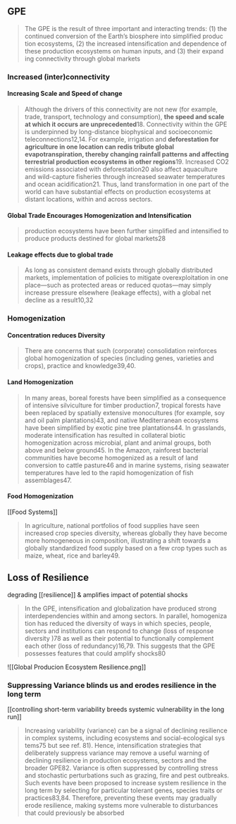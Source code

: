 ## GPE
> The GPE is the result of three important and interacting trends: (1) the
continued conversion of the Earth’s biosphere into simplified produc
tion ecosystems, (2) the increased intensification and dependence of
these production ecosystems on human inputs, and (3) their expand
ing connectivity through global markets

### Increased (inter)connectivity
#### Increasing Scale and Speed of change  
> Although the drivers of this connectivity are
not new (for example, trade, transport, technology and consumption),
**the speed and scale at which it occurs are unprecedented**18.
Connectivity within the GPE is underpinned by long-distance
biophysical and socioeconomic teleconnections12,14. For example,
irrigation and **deforestation for agriculture in one location can redis
tribute global evapotranspiration, thereby changing rainfall patterns
and affecting terrestrial production ecosystems in other regions**19.
Increased CO2 emissions associated with deforestation20 also affect
aquaculture and wild-capture fisheries through increased seawater
temperatures and ocean acidification21. Thus, land transformation
in one part of the world can have substantial effects on production
ecosystems at distant locations, within and across sectors.

#### Global Trade Encourages Homogenization and Intensification
> production ecosystems have been further simplified
and intensified to produce products destined for global markets28

#### Leakage effects due to global trade
> As long as consistent demand exists through
globally distributed markets, implementation of policies to mitigate
overexploitation in one place—such as protected areas or reduced
quotas—may simply increase pressure elsewhere (leakage effects),
with a global net decline as a result10,32

### Homogenization
####  Concentration reduces Diversity
> There are concerns that such (corporate) consolidation reinforces global homogenization
of species (including genes, varieties and crops), practice
and knowledge39,40.

#### Land Homogenization
> In many areas, boreal forests have been simplified as a consequence of intensive silviculture
for timber production7, tropical forests have been replaced by spatially
extensive monocultures (for example, soy and oil palm plantations)43,
and native Mediterranean ecosystems have been simplified by exotic
pine tree plantations44. In grasslands, moderate intensification has
resulted in collateral biotic homogenization across microbial, plant
and animal groups, both above and below ground45. In the Amazon,
rainforest bacterial communities have become homogenized as a result
of land conversion to cattle pasture46 and in marine systems, rising
seawater temperatures have led to the rapid homogenization of fish
assemblages47.

#### Food Homogenization
[[Food Systems]]
> In agriculture, national portfolios of food supplies have seen increased crop species
diversity, whereas globally they have become more homogeneous in
composition, illustrating a shift towards a globally standardized food
supply based on a few crop types such as maize, wheat, rice and barley49.

## Loss of Resilience
degrading [[resilience]] & amplifies impact of potential shocks

>In the GPE, intensification and globalization have produced strong
interdependencies within and among sectors. In parallel, homogeniza
tion has reduced the diversity of ways in which species, people, sectors
and institutions can respond to change (loss of response diversity
)78 as well as their potential to functionally complement each other (loss
of redundancy)16,79. This suggests that the GPE possesses features that
could amplify shocks80

![[Global Producion Ecosystem Resilience.png]]

### Suppressing Variance blinds us and erodes resilience in the long term
[[controlling short-term variability breeds systemic vulnerability in the long run]]

> Increasing variability (variance) can be a signal of declining resilience
in complex systems, including ecosystems and social-ecological sys
tems75 but see ref. 81). Hence, intensification strategies that deliberately
suppress variance may remove a useful warning of declining resilience
in production ecosystems, sectors and the broader GPE82. Variance is
often suppressed by controlling stress and stochastic perturbations
such as grazing, fire and pest outbreaks. Such events have been proposed
to increase system resilience in the long term by selecting for
particular tolerant genes, species traits or practices83,84. Therefore, preventing
these events may gradually erode resilience, making systems
more vulnerable to disturbances that could previously be absorbed